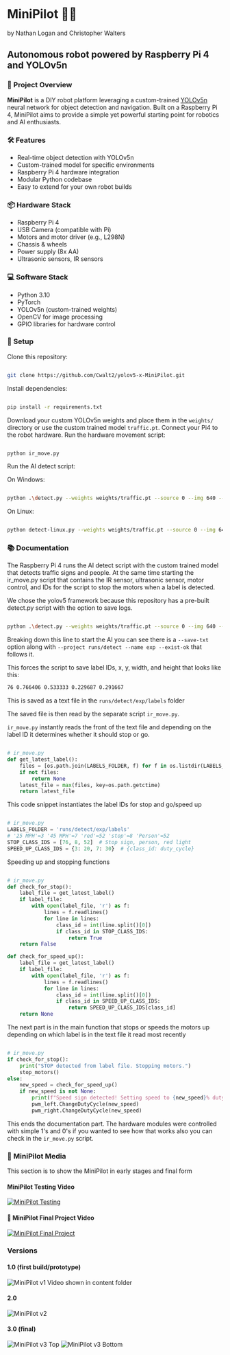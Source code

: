 <!-- README Template for MiniPilot Project -->
# MiniPilot 🚗🤖

by Nathan Logan and Christopher Walters

## **Autonomous robot powered by Raspberry Pi 4 and YOLOv5n**

### 🌟 Project Overview

**MiniPilot** is a DIY robot platform leveraging a custom-trained [YOLOv5n](https://github.com/ultralytics/yolov5) neural network for object detection and navigation. Built on a Raspberry Pi 4, MiniPilot aims to provide a simple yet powerful starting point for robotics and AI enthusiasts.

### 🛠️ Features

- Real-time object detection with YOLOv5n
- Custom-trained model for specific environments
- Raspberry Pi 4 hardware integration
- Modular Python codebase
- Easy to extend for your own robot builds

### 📦 Hardware Stack

- Raspberry Pi 4
- USB Camera (compatible with Pi)
- Motors and motor driver (e.g., L298N)
- Chassis & wheels
- Power supply (8x AA)
- Ultrasonic sensors, IR sensors

### 💻 Software Stack

- Python 3.10
- PyTorch
- YOLOv5n (custom-trained weights)
- OpenCV for image processing
- GPIO libraries for hardware control

### 🚀 Setup

Clone this repository:

``` bash

git clone https://github.com/Cwalt2/yolov5-x-MiniPilot.git
 ```

Install dependencies:

``` bash

pip install -r requirements.txt
```

Download your custom YOLOv5n weights and place them in the `weights/` directory or use the custom trained model `traffic.pt`.
Connect your Pi4 to the robot hardware.
Run the hardware movement script:

``` bash

python ir_move.py
```

Run the AI detect script:

On Windows:

``` bash

python .\detect.py --weights weights/traffic.pt --source 0 --img 640 --conf 0.4 --device cpu --save-txt --project runs/detect --name exp --exist-ok
```

On Linux:

``` bash

python detect-linux.py --weights weights/traffic.pt --source 0 --img 640 --conf 0.4 --device cpu --save-txt --project runs/detect --name exp --exist-ok
```

### :books: Documentation

The Raspberry Pi 4 runs the AI detect script with the custom trained model that detects traffic signs and people. At the same time starting the ir_move.py script that contains the IR sensor, ultrasonic sensor, motor control, and IDs for the script to stop the motors when a label is detected.

We chose the yolov5 framework because this repository has a pre-built detect.py script with the option to save logs.

``` bash

python .\detect.py --weights weights/traffic.pt --source 0 --img 640 --conf 0.4 --device cpu --save-txt --project runs/detect --name exp --exist-ok
```

Breaking down this line to start the AI you can see there is a `--save-txt` option along with `--project runs/detect --name exp --exist-ok` that follows it.

This forces the script to save label IDs, x, y, width, and height that looks like this:

``` bash
76 0.766406 0.533333 0.229687 0.291667
```

This is saved as a text file in the `runs/detect/exp/labels` folder

The saved file is then read by the separate script `ir_move.py`.

`ir_move.py` instantly reads the front of the text file and depending on the label ID it determines whether it should stop or go.

``` Python

# ir_move.py
def get_latest_label():
    files = [os.path.join(LABELS_FOLDER, f) for f in os.listdir(LABELS_FOLDER) if f.endswith('.txt')]
    if not files:
        return None
    latest_file = max(files, key=os.path.getctime)
    return latest_file
```

This code snippet instantiates the label IDs for stop and go/speed up

``` Python

# ir_move.py
LABELS_FOLDER = 'runs/detect/exp/labels'
# '25 MPH'=3 '45 MPH'=7 'red'=52 'stop'=8 'Person'=52
STOP_CLASS_IDS = [76, 8, 52]  # Stop sign, person, red light
SPEED_UP_CLASS_IDS = {3: 20, 7: 30}  # {class_id: duty_cycle}
```

Speeding up and stopping functions

``` Python

# ir_move.py
def check_for_stop():
    label_file = get_latest_label()
    if label_file:
        with open(label_file, 'r') as f:
            lines = f.readlines()
            for line in lines:
                class_id = int(line.split()[0])
                if class_id in STOP_CLASS_IDS:
                    return True
    return False

def check_for_speed_up():
    label_file = get_latest_label()
    if label_file:
        with open(label_file, 'r') as f:
            lines = f.readlines()
            for line in lines:
                class_id = int(line.split()[0])
                if class_id in SPEED_UP_CLASS_IDS:
                    return SPEED_UP_CLASS_IDS[class_id]
    return None
```

The next part is in the main function that stops or speeds the motors up depending on which label is in the text file it read most recently

``` Python

# ir_move.py
if check_for_stop():
    print("STOP detected from label file. Stopping motors.")
    stop_motors()
else:
    new_speed = check_for_speed_up()
    if new_speed is not None:
        print(f"Speed sign detected! Setting speed to {new_speed}% duty cycle.")
        pwm_left.ChangeDutyCycle(new_speed)
        pwm_right.ChangeDutyCycle(new_speed)
```

This ends the documentation part. The hardware modules were controlled with simple 1's and 0's if you wanted to see how that works also you can check in the `ir_move.py` script.

### 📄 MiniPilot Media

  This section is to show the MiniPilot in early stages and final form

#### MiniPilot Testing Video

[![MiniPilot Testing](/content/mini-test-video.png)](https://www.youtube.com/watch?v=i7lNd4yu97I&t=354s)

#### :movie_camera: MiniPilot Final Project Video

[![MiniPilot Final Project](/content/mini-final-thumbnail.png)](https://www.youtube.com/watch?v=wfdWKDR5kUk)

### Versions

#### 1.0 (first build/prototype)

![MiniPilot v1](content/mini-1.png)
Video shown in content folder

#### 2.0

![MiniPilot v2](content/mini-2.png)

#### 3.0 (final)

![MiniPilot v3 Top](content/mini-top.png)
![MiniPilot v3 Bottom](content/mini-bottom.png)
